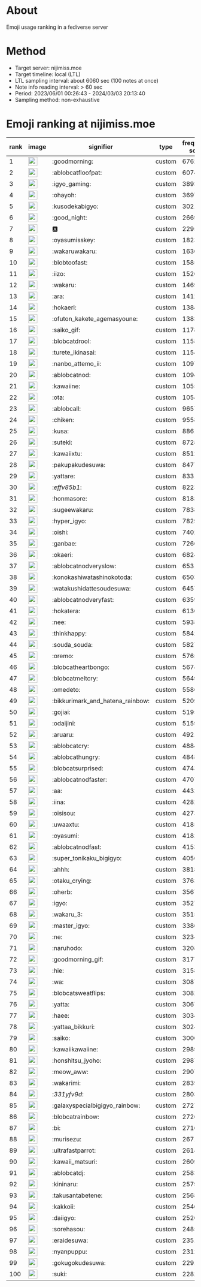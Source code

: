 # About
Emoji usage ranking in a fediverse server

# Method
- Target server: nijimiss.moe
- Target timeline: local (LTL)
- LTL sampling interval: about 6060 sec (100 notes at once)
- Note info reading interval: > 60 sec
- Period: 2023/06/01 00:26:43 - 2024/03/03 20:13:40 
- Sampling method: non-exhaustive

# Emoji ranking at nijimiss.moe

|rank|image|signifier|type|frequency score|
|----|----|----|----|----|
|1|<img height="24" src="https://nijimiss.moe/emoji/goodmorning.webp">|:goodmorning:|custom|67628|
|2|<img height="24" src="https://nijimiss.moe/emoji/ablobcatfloofpat.webp">|:ablobcatfloofpat:|custom|60743|
|3|<img height="24" src="https://nijimiss.moe/emoji/igyo_gaming.webp">|:igyo_gaming:|custom|38935|
|4|<img height="24" src="https://nijimiss.moe/emoji/ohayoh.webp">|:ohayoh:|custom|36977|
|5|<img height="24" src="https://nijimiss.moe/emoji/kusodekabigyo.webp">|:kusodekabigyo:|custom|30213|
|6|<img height="24" src="https://nijimiss.moe/emoji/good_night.webp">|:good_night:|custom|26692|
|7|<img height="24" src="https://nijimiss.moe/emoji/a.webp">|:a:|custom|22953|
|8|<img height="24" src="https://nijimiss.moe/emoji/oyasumisskey.webp">|:oyasumisskey:|custom|18236|
|9|<img height="24" src="https://nijimiss.moe/emoji/wakaruwakaru.webp">|:wakaruwakaru:|custom|16309|
|10|<img height="24" src="https://nijimiss.moe/emoji/blobtoofast.webp">|:blobtoofast:|custom|15850|
|11|<img height="24" src="https://nijimiss.moe/emoji/iizo.webp">|:iizo:|custom|15268|
|12|<img height="24" src="https://nijimiss.moe/emoji/wakaru.webp">|:wakaru:|custom|14691|
|13|<img height="24" src="https://nijimiss.moe/emoji/ara.webp">|:ara:|custom|14123|
|14|<img height="24" src="https://nijimiss.moe/emoji/hokaeri.webp">|:hokaeri:|custom|13847|
|15|<img height="24" src="https://nijimiss.moe/emoji/ofuton_kakete_agemasyoune.webp">|:ofuton_kakete_agemasyoune:|custom|13831|
|16|<img height="24" src="https://nijimiss.moe/emoji/saiko_gif.webp">|:saiko_gif:|custom|11788|
|17|<img height="24" src="https://nijimiss.moe/emoji/blobcatdrool.webp">|:blobcatdrool:|custom|11584|
|18|<img height="24" src="https://nijimiss.moe/emoji/turete_ikinasai.webp">|:turete_ikinasai:|custom|11545|
|19|<img height="24" src="https://nijimiss.moe/emoji/nanbo_attemo_ii.webp">|:nanbo_attemo_ii:|custom|10972|
|20|<img height="24" src="https://nijimiss.moe/emoji/ablobcatnod.webp">|:ablobcatnod:|custom|10942|
|21|<img height="24" src="https://nijimiss.moe/emoji/kawaiine.webp">|:kawaiine:|custom|10550|
|22|<img height="24" src="https://nijimiss.moe/emoji/ota.webp">|:ota:|custom|10543|
|23|<img height="24" src="https://nijimiss.moe/emoji/ablobcall.webp">|:ablobcall:|custom|9657|
|24|<img height="24" src="https://nijimiss.moe/emoji/chiken.webp">|:chiken:|custom|9558|
|25|<img height="24" src="https://nijimiss.moe/emoji/kusa.webp">|:kusa:|custom|8861|
|26|<img height="24" src="https://nijimiss.moe/emoji/suteki.webp">|:suteki:|custom|8728|
|27|<img height="24" src="https://nijimiss.moe/emoji/kawaiixtu.webp">|:kawaiixtu:|custom|8512|
|28|<img height="24" src="https://nijimiss.moe/emoji/pakupakudesuwa.webp">|:pakupakudesuwa:|custom|8477|
|29|<img height="24" src="https://nijimiss.moe/emoji/yattare.webp">|:yattare:|custom|8331|
|30|<img height="24" src="https://nijimiss.moe/emoji/_effv85b1_.webp">|:_effv85b1_:|custom|8223|
|31|<img height="24" src="https://nijimiss.moe/emoji/honmasore.webp">|:honmasore:|custom|8183|
|32|<img height="24" src="https://nijimiss.moe/emoji/sugeewakaru.webp">|:sugeewakaru:|custom|7838|
|33|<img height="24" src="https://nijimiss.moe/emoji/hyper_igyo.webp">|:hyper_igyo:|custom|7829|
|34|<img height="24" src="https://nijimiss.moe/emoji/oishi.webp">|:oishi:|custom|7402|
|35|<img height="24" src="https://nijimiss.moe/emoji/ganbae.webp">|:ganbae:|custom|7266|
|36|<img height="24" src="https://nijimiss.moe/emoji/okaeri.webp">|:okaeri:|custom|6824|
|37|<img height="24" src="https://nijimiss.moe/emoji/ablobcatnodveryslow.webp">|:ablobcatnodveryslow:|custom|6531|
|38|<img height="24" src="https://nijimiss.moe/emoji/konokashiwatashinokotoda.webp">|:konokashiwatashinokotoda:|custom|6503|
|39|<img height="24" src="https://nijimiss.moe/emoji/watakushidattesoudesuwa.webp">|:watakushidattesoudesuwa:|custom|6457|
|40|<img height="24" src="https://nijimiss.moe/emoji/ablobcatnodveryfast.webp">|:ablobcatnodveryfast:|custom|6359|
|41|<img height="24" src="https://nijimiss.moe/emoji/hokatera.webp">|:hokatera:|custom|6130|
|42|<img height="24" src="https://nijimiss.moe/emoji/nee.webp">|:nee:|custom|5938|
|43|<img height="24" src="https://nijimiss.moe/emoji/thinkhappy.webp">|:thinkhappy:|custom|5842|
|44|<img height="24" src="https://nijimiss.moe/emoji/souda_souda.webp">|:souda_souda:|custom|5827|
|45|<img height="24" src="https://nijimiss.moe/emoji/oremo.webp">|:oremo:|custom|5765|
|46|<img height="24" src="https://nijimiss.moe/emoji/blobcatheartbongo.webp">|:blobcatheartbongo:|custom|5674|
|47|<img height="24" src="https://nijimiss.moe/emoji/blobcatmeltcry.webp">|:blobcatmeltcry:|custom|5649|
|48|<img height="24" src="https://nijimiss.moe/emoji/omedeto.webp">|:omedeto:|custom|5586|
|49|<img height="24" src="https://nijimiss.moe/emoji/bikkurimark_and_hatena_rainbow.webp">|:bikkurimark_and_hatena_rainbow:|custom|5209|
|50|<img height="24" src="https://nijimiss.moe/emoji/gojiai.webp">|:gojiai:|custom|5195|
|51|<img height="24" src="https://nijimiss.moe/emoji/odaijini.webp">|:odaijini:|custom|5159|
|52|<img height="24" src="https://nijimiss.moe/emoji/aruaru.webp">|:aruaru:|custom|4921|
|53|<img height="24" src="https://nijimiss.moe/emoji/ablobcatcry.webp">|:ablobcatcry:|custom|4884|
|54|<img height="24" src="https://nijimiss.moe/emoji/ablobcathungry.webp">|:ablobcathungry:|custom|4848|
|55|<img height="24" src="https://nijimiss.moe/emoji/blobcatsurprised.webp">|:blobcatsurprised:|custom|4743|
|56|<img height="24" src="https://nijimiss.moe/emoji/ablobcatnodfaster.webp">|:ablobcatnodfaster:|custom|4707|
|57|<img height="24" src="https://nijimiss.moe/emoji/aa.webp">|:aa:|custom|4432|
|58|<img height="24" src="https://nijimiss.moe/emoji/iina.webp">|:iina:|custom|4282|
|59|<img height="24" src="https://nijimiss.moe/emoji/oisisou.webp">|:oisisou:|custom|4273|
|60|<img height="24" src="https://nijimiss.moe/emoji/uwaaxtu.webp">|:uwaaxtu:|custom|4185|
|61|<img height="24" src="https://nijimiss.moe/emoji/oyasumi.webp">|:oyasumi:|custom|4182|
|62|<img height="24" src="https://nijimiss.moe/emoji/ablobcatnodfast.webp">|:ablobcatnodfast:|custom|4153|
|63|<img height="24" src="https://nijimiss.moe/emoji/super_tonikaku_bigigyo.webp">|:super_tonikaku_bigigyo:|custom|4056|
|64|<img height="24" src="https://nijimiss.moe/emoji/ahhh.webp">|:ahhh:|custom|3818|
|65|<img height="24" src="https://nijimiss.moe/emoji/otaku_crying.webp">|:otaku_crying:|custom|3763|
|66|<img height="24" src="https://nijimiss.moe/emoji/oherb.webp">|:oherb:|custom|3567|
|67|<img height="24" src="https://nijimiss.moe/emoji/igyo.webp">|:igyo:|custom|3527|
|68|<img height="24" src="https://nijimiss.moe/emoji/wakaru_3.webp">|:wakaru_3:|custom|3515|
|69|<img height="24" src="https://nijimiss.moe/emoji/master_igyo.webp">|:master_igyo:|custom|3386|
|70|<img height="24" src="https://nijimiss.moe/emoji/ne.webp">|:ne:|custom|3234|
|71|<img height="24" src="https://nijimiss.moe/emoji/naruhodo.webp">|:naruhodo:|custom|3208|
|72|<img height="24" src="https://nijimiss.moe/emoji/goodmorning_gif.webp">|:goodmorning_gif:|custom|3177|
|73|<img height="24" src="https://nijimiss.moe/emoji/hie.webp">|:hie:|custom|3158|
|74|<img height="24" src="https://nijimiss.moe/emoji/wa.webp">|:wa:|custom|3087|
|75|<img height="24" src="https://nijimiss.moe/emoji/blobcatsweatflips.webp">|:blobcatsweatflips:|custom|3082|
|76|<img height="24" src="https://nijimiss.moe/emoji/yatta.webp">|:yatta:|custom|3067|
|77|<img height="24" src="https://nijimiss.moe/emoji/haee.webp">|:haee:|custom|3034|
|78|<img height="24" src="https://nijimiss.moe/emoji/yattaa_bikkuri.webp">|:yattaa_bikkuri:|custom|3024|
|79|<img height="24" src="https://nijimiss.moe/emoji/saiko.webp">|:saiko:|custom|3000|
|80|<img height="24" src="https://nijimiss.moe/emoji/kawaiikawaiine.webp">|:kawaiikawaiine:|custom|2989|
|81|<img height="24" src="https://nijimiss.moe/emoji/honshitsu_jyoho.webp">|:honshitsu_jyoho:|custom|2987|
|82|<img height="24" src="https://nijimiss.moe/emoji/meow_aww.webp">|:meow_aww:|custom|2907|
|83|<img height="24" src="https://nijimiss.moe/emoji/wakarimi.webp">|:wakarimi:|custom|2839|
|84|<img height="24" src="https://nijimiss.moe/emoji/_331yfv9d_.webp">|:_331yfv9d_:|custom|2803|
|85|<img height="24" src="https://nijimiss.moe/emoji/galaxyspecialbigigyo_rainbow.webp">|:galaxyspecialbigigyo_rainbow:|custom|2727|
|86|<img height="24" src="https://nijimiss.moe/emoji/blobcatrainbow.webp">|:blobcatrainbow:|custom|2726|
|87|<img height="24" src="https://nijimiss.moe/emoji/bi.webp">|:bi:|custom|2716|
|88|<img height="24" src="https://nijimiss.moe/emoji/murisezu.webp">|:murisezu:|custom|2671|
|89|<img height="24" src="https://nijimiss.moe/emoji/ultrafastparrot.webp">|:ultrafastparrot:|custom|2614|
|90|<img height="24" src="https://nijimiss.moe/emoji/kawaii_matsuri.webp">|:kawaii_matsuri:|custom|2609|
|91|<img height="24" src="https://nijimiss.moe/emoji/ablobcatdj.webp">|:ablobcatdj:|custom|2583|
|92|<img height="24" src="https://nijimiss.moe/emoji/kininaru.webp">|:kininaru:|custom|2579|
|93|<img height="24" src="https://nijimiss.moe/emoji/takusantabetene.webp">|:takusantabetene:|custom|2568|
|94|<img height="24" src="https://nijimiss.moe/emoji/kakkoii.webp">|:kakkoii:|custom|2540|
|95|<img height="24" src="https://nijimiss.moe/emoji/daiigyo.webp">|:daiigyo:|custom|2520|
|96|<img height="24" src="https://nijimiss.moe/emoji/sorehasou.webp">|:sorehasou:|custom|2485|
|97|<img height="24" src="https://nijimiss.moe/emoji/eraidesuwa.webp">|:eraidesuwa:|custom|2351|
|98|<img height="24" src="https://nijimiss.moe/emoji/nyanpuppu.webp">|:nyanpuppu:|custom|2312|
|99|<img height="24" src="https://nijimiss.moe/emoji/gokugokudesuwa.webp">|:gokugokudesuwa:|custom|2291|
|100|<img height="24" src="https://nijimiss.moe/emoji/suki.webp">|:suki:|custom|2282|
